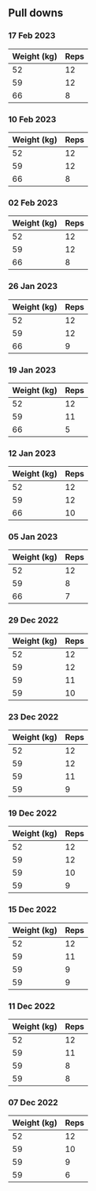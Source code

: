 ## Pull downs

### 17 Feb 2023

| Weight (kg) | Reps |
| ----------- | ---- |
| 52 | 12 |
| 59 | 12 |
| 66 | 8 |

### 10 Feb 2023

| Weight (kg) | Reps |
| ----------- | ---- |
| 52 | 12 |
| 59 | 12 |
| 66 | 8 |

### 02 Feb 2023

| Weight (kg) | Reps |
| ----------- | ---- |
| 52 | 12 |
| 59 | 12 |
| 66 | 8 |

### 26 Jan 2023

| Weight (kg) | Reps |
| ----------- | ---- |
| 52 | 12 |
| 59 | 12 |
| 66 | 9 |

### 19 Jan 2023

| Weight (kg) | Reps |
| ----------- | ---- |
| 52 | 12 |
| 59 | 11 |
| 66 | 5 |

### 12 Jan 2023

| Weight (kg) | Reps |
| ----------- | ---- |
| 52 | 12 |
| 59 | 12 |
| 66 | 10 |

### 05 Jan 2023

| Weight (kg) | Reps |
| ----------- | ---- |
| 52 | 12 |
| 59 | 8 |
| 66 | 7 |

### 29 Dec 2022

| Weight (kg) | Reps |
| ----------- | ---- |
| 52 | 12 |
| 59 | 12 |
| 59 | 11 |
| 59 | 10 |

### 23 Dec 2022

| Weight (kg) | Reps |
| ----------- | ---- |
| 52 | 12 |
| 59 | 12 |
| 59 | 11 |
| 59 | 9 |

### 19 Dec 2022

| Weight (kg) | Reps |
| ----------- | ---- |
| 52 | 12 |
| 59 | 12 |
| 59 | 10 |
| 59 | 9 |

### 15 Dec 2022

| Weight (kg) | Reps |
| ----------- | ---- |
| 52 | 12 |
| 59 | 11 |
| 59 | 9 |
| 59 | 9 |

### 11 Dec 2022

| Weight (kg) | Reps |
| ----------- | ---- |
| 52 | 12 |
| 59 | 11 |
| 59 | 8 |
| 59 | 8 |

### 07 Dec 2022

| Weight (kg) | Reps |
| ----------- | ---- |
| 52 | 12 |
| 59 | 10 |
| 59 | 9 |
| 59 | 6 |